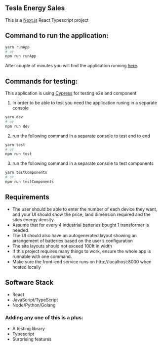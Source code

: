
## Tesla Energy Sales

This is a [Next.js](https://nextjs.org/) React Typescript project 

## Command to run the application:

```bash
yarn runApp
# or
npm run runApp
```
After couple of minutes you will find the application running [here](http://localhost:8000).

## Commands for testing:
This application is using [Cypress](https://www.cypress.io/) for testing e2e and component

1. In order to be able to test you need the application runing in a separate console
```bash
yarn dev
# or
npm run dev
```
2. run the following command in a separate console to test end to end
```bash
yarn test
# or
npm run test
```

3. run the following command in a separate console to test components
```bash
yarn testComponents
# or
npm run testComponents
```

## Requirements

- The user should be able to enter the number of each device they want, and your UI should show the price, land dimension required and the sites energy density.
- Assume that for every 4 industrial batteries bought 1 transformer is needed.
- The UI should also have an autogenerated layout showing an arrangement of batteries based on the user’s configuration
- The site layouts should not exceed 100ft in width
- If this project requires many things to work, ensure the whole app is runnable with one command.
- Make sure the front-end service runs on http://localhost:8000 when hosted locally

## Software Stack
- React
- JavaScript/TypeScript
- Node/Python/Golang

### Adding any one of this is a plus:
- A testing library
- Typescript
- Surprising features